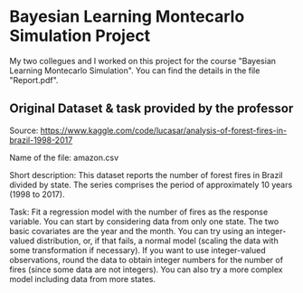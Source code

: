 # Bayesian Learning Montecarlo Simulation Project

My two collegues and I worked on this project for the course "Bayesian Learning Montecarlo Simulation". 
You can find the details in the file "Report.pdf".

## Original Dataset & task provided by the professor

Source: https://www.kaggle.com/code/lucasar/analysis-of-forest-fires-in-brazil-1998-2017

Name of the file: amazon.csv

Short description: This dataset reports the number of forest fires in Brazil divided by
state. The series comprises the period of approximately 10 years (1998 to 2017).

Task: Fit a regression model with the number of fires as the response variable. You can
start by considering data from only one state. The two basic covariates are the year and the
month. You can try using an integer-valued distribution, or, if that fails, a normal model
(scaling the data with some transformation if necessary).
If you want to use integer-valued observations, round the data to obtain integer numbers
for the number of fires (since some data are not integers). You can also try a more complex
model including data from more states.



